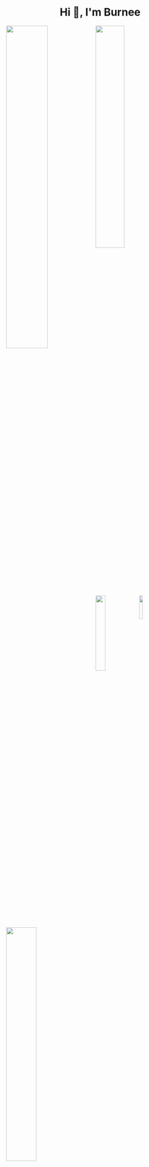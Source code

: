 <h1 align="center">Hi 👋, I'm Burnee</h1>
<img align="left" width="47%" src="https://github-readme-stats.vercel.app/api?username=burn-e-e&show_icons=true&theme=dark#gh-light-mode-only"/>
<img align="center" width="39%" src="https://github-readme-stats.vercel.app/api/top-langs/?username=burn-e-e&layout=compact"/>
<img align="left" width="22.72%" src="https://64.media.tumblr.com/fa72e74c09f9ce4dc79a3ee2800556fb/tumblr_mih87o6NqE1rn98vpo1_500.gifv"/>
<img align="left" width="40%" src="https://steamuserimages-a.akamaihd.net/ugc/878624711068504012/D0C8B187C6D70CBF620E5DBFA1EE899CC714804C/?imw=5000&imh=5000&ima=fit&impolicy=Letterbox&imcolor=%23000000&letterbox=false"/>
<img align="center" width="12.7%" src="https://media.tenor.com/VD-L5aopcuoAAAAM/mr-incredible-becoming-canny.gif"/>

